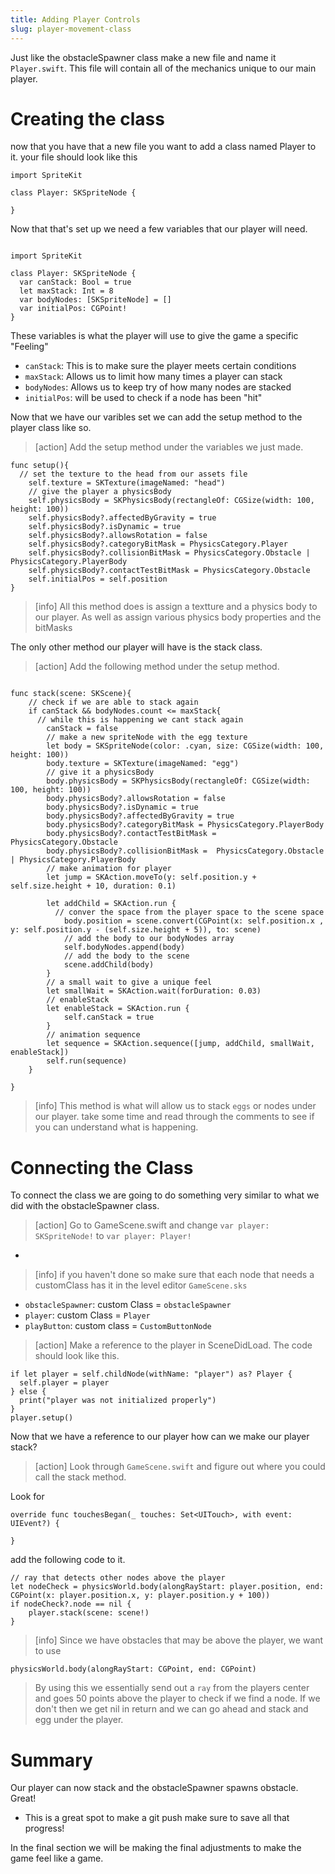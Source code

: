 ```yaml
---
title: Adding Player Controls
slug: player-movement-class
---
```


Just like the obstacleSpawner class make a new file and name it `Player.swift`. This file will contain all of the mechanics unique to our main player.

# Creating the class
now that you have that a new file you want to add a class named Player to it. your file should look like this

```
import SpriteKit

class Player: SKSpriteNode {

}
```

Now that that's set up we need a few variables that our player will need.

```

import SpriteKit

class Player: SKSpriteNode {
  var canStack: Bool = true
  let maxStack: Int = 8
  var bodyNodes: [SKSpriteNode] = []
  var initialPos: CGPoint!
}
```

These variables is what the player will use to give the game a specific "Feeling"

- `canStack`: This is to make sure the player meets certain conditions
- `maxStack`: Allows us to limit how many times a player can stack
- `bodyNodes`: Allows us to keep try of how many nodes are stacked
- `initialPos`: will be used to check if a node has been "hit"

Now that we have our varibles set we can add the setup method to the player class like so.
>[action]
> Add the setup method under the variables we just made.


```
func setup(){
  // set the texture to the head from our assets file
    self.texture = SKTexture(imageNamed: "head")
    // give the player a physicsBody
    self.physicsBody = SKPhysicsBody(rectangleOf: CGSize(width: 100, height: 100))
    self.physicsBody?.affectedByGravity = true
    self.physicsBody?.isDynamic = true
    self.physicsBody?.allowsRotation = false
    self.physicsBody?.categoryBitMask = PhysicsCategory.Player
    self.physicsBody?.collisionBitMask = PhysicsCategory.Obstacle | PhysicsCategory.PlayerBody
    self.physicsBody?.contactTestBitMask = PhysicsCategory.Obstacle
    self.initialPos = self.position
}

```
>[info] All this method does is assign a textture and a physics body to our player. As well as assign various physics body properties and the bitMasks

The only other method our player will have is the stack class.

>[action]
>Add the following method under the setup method.

```

func stack(scene: SKScene){
    // check if we are able to stack again
    if canStack && bodyNodes.count <= maxStack{
      // while this is happening we cant stack again
        canStack = false
        // make a new spriteNode with the egg texture
        let body = SKSpriteNode(color: .cyan, size: CGSize(width: 100, height: 100))
        body.texture = SKTexture(imageNamed: "egg")
        // give it a physicsBody
        body.physicsBody = SKPhysicsBody(rectangleOf: CGSize(width: 100, height: 100))
        body.physicsBody?.allowsRotation = false
        body.physicsBody?.isDynamic = true
        body.physicsBody?.affectedByGravity = true
        body.physicsBody?.categoryBitMask = PhysicsCategory.PlayerBody
        body.physicsBody?.contactTestBitMask = PhysicsCategory.Obstacle
        body.physicsBody?.collisionBitMask =  PhysicsCategory.Obstacle | PhysicsCategory.PlayerBody
        // make animation for player
        let jump = SKAction.moveTo(y: self.position.y + self.size.height + 10, duration: 0.1)

        let addChild = SKAction.run {
          // conver the space from the player space to the scene space
            body.position = scene.convert(CGPoint(x: self.position.x , y: self.position.y - (self.size.height + 5)), to: scene)
            // add the body to our bodyNodes array
            self.bodyNodes.append(body)
            // add the body to the scene
            scene.addChild(body)
        }
        // a small wait to give a unique feel
        let smallWait = SKAction.wait(forDuration: 0.03)
        // enableStack
        let enableStack = SKAction.run {
            self.canStack = true
        }
        // animation sequence
        let sequence = SKAction.sequence([jump, addChild, smallWait, enableStack])
        self.run(sequence)
    }

}
```

>[info] This method is what will allow us to stack `eggs` or nodes under our player.
> take some time and read through the comments to see if you can understand what is happening.

# Connecting the Class
To connect the class we are going to do something very similar to what we did with the obstacleSpawner class.

>[action] Go to GameScene.swift and change ``` var player: SKSpriteNode! ``` to ``` var player: Player! ```
>

-

>[info] if you haven't done so make sure that each node that needs a customClass has it in the level editor `GameScene.sks`

- `obstacleSpawner`: custom Class = `obstacleSpawner`
- `player`: custom Class = `Player`
- `playButton`: custom class = `CustomButtonNode`

> [action] Make a reference to the player in SceneDidLoad. The code should look like this.

```
if let player = self.childNode(withName: "player") as? Player {
  self.player = player
} else {
  print("player was not initialized properly")
}
player.setup()
```

Now that we have a reference to our player how can we make our player stack?

>[action]
>Look through `GameScene.swift` and figure out where you could call the stack method.

Look for

```
override func touchesBegan(_ touches: Set<UITouch>, with event: UIEvent?) {

}
```

add the following code to it.

```
// ray that detects other nodes above the player
let nodeCheck = physicsWorld.body(alongRayStart: player.position, end: CGPoint(x: player.position.x, y: player.position.y + 100))
if nodeCheck?.node == nil {
    player.stack(scene: scene!)
}
```

>[info] Since we have obstacles that may be above the player, we want to use
>
```
physicsWorld.body(alongRayStart: CGPoint, end: CGPoint)
```
> By using this we essentially send out a `ray` from the players center and goes 50 points above the player to check if we find a node. If we don't then we get nil in return and we can go ahead and stack and egg under the player.
>

# Summary
Our player can now stack and the obstacleSpawner spawns obstacle. Great!

- This is a great spot to make a git push make sure to save all that progress!

In the final section we will be making the final adjustments to make the game feel like a game.
